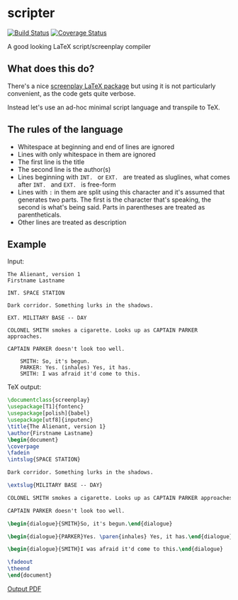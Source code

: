 # scripter
[![Build Status](https://travis-ci.org/jstasiak/scripter.svg?branch=master)](https://travis-ci.org/jstasiak/scripter)
[![Coverage Status](https://coveralls.io/repos/github/jstasiak/scripter/badge.svg?branch=master)](https://coveralls.io/github/jstasiak/scripter?branch=master)

A good looking LaTeX script/screenplay compiler


## What does this do?

There's a nice [screenplay LaTeX package](https://www.ctan.org/pkg/screenplay)
but using it is not particularly convenient, as the code gets quite verbose.

Instead let's use an ad-hoc minimal script language and transpile to TeX.

## The rules of the language

* Whitespace at beginning and end of lines are ignored
* Lines with only whitespace in them are ignored
* The first line is the title
* The second line is the author(s)
* Lines beginning with `INT. ` or `EXT. ` are treated as sluglines, what
  comes after `INT. ` and `EXT. ` is free-form
* Lines with `:` in them are split using this character and it's assumed that
  generates two parts. The first is the character that's speaking, the second
  is what's being said. Parts in parentheses are treated as parentheticals.
* Other lines are treated as description

## Example

Input:

```
The Alienant, version 1
Firstname Lastname

INT. SPACE STATION

Dark corridor. Something lurks in the shadows.

EXT. MILITARY BASE -- DAY

COLONEL SMITH smokes a cigarette. Looks up as CAPTAIN PARKER approaches.

CAPTAIN PARKER doesn't look too well.

	SMITH: So, it's begun.
	PARKER: Yes. (inhales) Yes, it has.
	SMITH: I was afraid it'd come to this.
```

TeX output:

```tex
\documentclass{screenplay}
\usepackage[T1]{fontenc}
\usepackage[polish]{babel}
\usepackage[utf8]{inputenc}
\title{The Alienant, version 1}
\author{Firstname Lastname}
\begin{document}
\coverpage
\fadein
\intslug{SPACE STATION}

Dark corridor. Something lurks in the shadows.

\extslug{MILITARY BASE -- DAY}

COLONEL SMITH smokes a cigarette. Looks up as CAPTAIN PARKER approaches.

CAPTAIN PARKER doesn't look too well.

\begin{dialogue}{SMITH}So, it's begun.\end{dialogue}

\begin{dialogue}{PARKER}Yes. \paren{inhales} Yes, it has.\end{dialogue}

\begin{dialogue}{SMITH}I was afraid it'd come to this.\end{dialogue}

\fadeout
\theend
\end{document}
```

[Output PDF](test_script.pdf)

